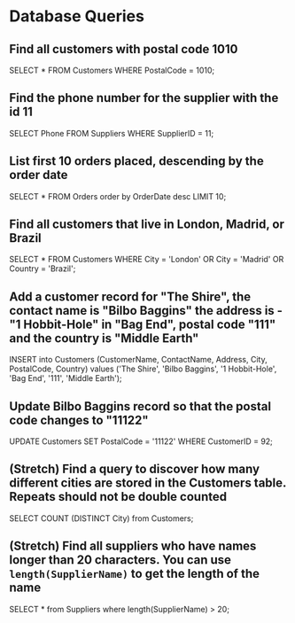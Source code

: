 # Database Queries

## Find all customers with postal code 1010
SELECT * FROM Customers WHERE PostalCode = 1010;

## Find the phone number for the supplier with the id 11
SELECT Phone FROM Suppliers WHERE SupplierID = 11;

## List first 10 orders placed, descending by the order date
SELECT * FROM Orders order by OrderDate desc LIMIT 10;

## Find all customers that live in London, Madrid, or Brazil
SELECT * FROM Customers WHERE City = 'London' OR City = 'Madrid' OR Country = 'Brazil';

## Add a customer record for "The Shire", the contact name is "Bilbo Baggins" the address is -"1 Hobbit-Hole" in "Bag End", postal code "111" and the country is "Middle Earth"
INSERT into Customers (CustomerName, ContactName, Address, City, PostalCode, Country) values ('The Shire', 'Bilbo Baggins', '1 Hobbit-Hole', 'Bag End', '111', 'Middle Earth');

## Update Bilbo Baggins record so that the postal code changes to "11122"
UPDATE Customers SET PostalCode = '11122' WHERE CustomerID = 92;

## (Stretch) Find a query to discover how many different cities are stored in the Customers table. Repeats should not be double counted
SELECT COUNT (DISTINCT City) from Customers;

## (Stretch) Find all suppliers who have names longer than 20 characters. You can use `length(SupplierName)` to get the length of the name
SELECT * from Suppliers where length(SupplierName) > 20;